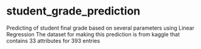 # student_grade_prediction
 Predicting of student final grade based on several parameters using Linear Regression
 The dataset for making this prediction is from kaggle that contains 33 attributes for 393 entries
